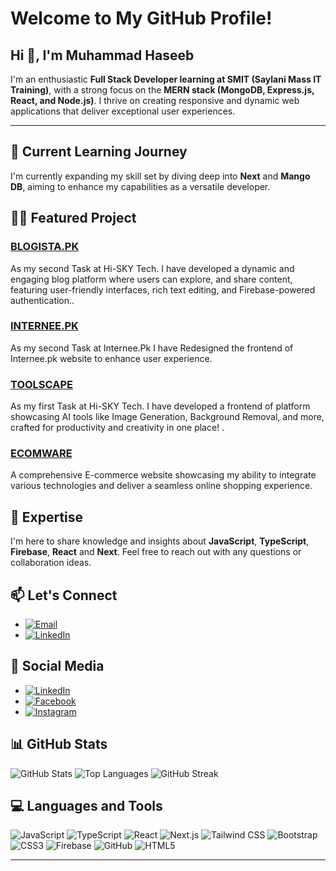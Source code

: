 # Welcome to My GitHub Profile!

## Hi 👋, I'm Muhammad Haseeb 

I'm an enthusiastic **Full Stack Developer learning at SMIT (Saylani Mass IT Training)**, with a strong focus on the **MERN stack (MongoDB, Express.js, React, and Node.js)**. I thrive on creating responsive and dynamic web applications that deliver exceptional user experiences.

---

## 🌱 Current Learning Journey
I'm currently expanding my skill set by diving deep into **Next** and **Mango DB**, aiming to enhance my capabilities as a versatile developer.

## 👨‍💻 Featured Project
### [BLOGISTA.PK](https://haseebshahbaz.github.io/Internee.pk/)
As my second Task at Hi-SKY Tech. I have developed a dynamic and engaging blog platform where users can explore, and share content, featuring user-friendly interfaces, rich text editing, and Firebase-powered authentication..

### [INTERNEE.PK](https://haseebshahbaz.github.io/Internee.pk/)
As my second Task at Internee.Pk I have Redesigned the frontend of Internee.pk website to enhance user experience.

### [TOOLSCAPE](https://toolscape.vercel.app/)
As my first Task at Hi-SKY Tech. I have developed a frontend of platform showcasing AI tools like Image Generation, Background Removal, and more, crafted for productivity and creativity in one place!  . 

### [ECOMWARE](https://haseebshahbaz.github.io/ECOMWARE/)
A comprehensive E-commerce website showcasing my ability to integrate various technologies and deliver a seamless online shopping experience.

## 💬 Expertise
I'm here to share knowledge and insights about **JavaScript**, **TypeScript**, **Firebase**, **React** and **Next**. Feel free to reach out with any questions or collaboration ideas.

## 📫 Let's Connect
- [![Email](https://img.shields.io/badge/-Email-D14836?style=flat&logo=gmail&logoColor=white)](mailto:haseebshahbazpk786@gmail.com)
- [![LinkedIn](https://img.shields.io/badge/-LinkedIn-0077B5?style=flat&logo=linkedin&logoColor=white)](https://www.linkedin.com/in/mdhaseeb07/)

## 🔗 Social Media
- [![LinkedIn](https://img.shields.io/badge/-LinkedIn-0077B5?style=flat&logo=linkedin&logoColor=white)](https://linkedin.com/in/mdhaseeb07)
- [![Facebook](https://img.shields.io/badge/-Facebook-1877F2?style=flat&logo=facebook&logoColor=white)](https://web.facebook.com/profile.php?id=100013907506597)
- [![Instagram](https://img.shields.io/badge/-Instagram-E4405F?style=flat&logo=instagram&logoColor=white)](https://www.instagram.com/ch.haseebshahbaz/)

## 📊 GitHub Stats
![GitHub Stats](https://github-readme-stats.vercel.app/api?username=haseebshahbaz&show_icons=true&theme=default)
![Top Languages](https://github-readme-stats.vercel.app/api/top-langs/?username=haseebshahbaz&layout=compact&theme=default)
![GitHub Streak](http://github-readme-streak-stats.herokuapp.com?user=haseebshahbaz&theme=default)

## 💻 Languages and Tools
![JavaScript](https://img.shields.io/badge/JavaScript-FFC107?style=for-the-badge&logo=javascript&logoColor=white&labelColor=black&gradient=radial)
![TypeScript](https://img.shields.io/badge/TypeScript-007ACC?style=for-the-badge&logo=typescript&logoColor=white&labelColor=black&gradient=radial)
![React](https://img.shields.io/badge/React-61DAFB?style=for-the-badge&logo=react&logoColor=white&labelColor=black&gradient=radial)
![Next.js](https://img.shields.io/badge/Next.js-000000?style=for-the-badge&logo=next.js&logoColor=white&labelColor=black&gradient=radial)
![Tailwind CSS](https://img.shields.io/badge/Tailwind_CSS-06B6D4?style=for-the-badge&logo=tailwind-css&logoColor=white&labelColor=black&gradient=radial)
![Bootstrap](https://img.shields.io/badge/Bootstrap-7952B3?style=for-the-badge&logo=bootstrap&logoColor=white&labelColor=black&gradient=radial)
![CSS3](https://img.shields.io/badge/CSS3-1572B6?style=for-the-badge&logo=css3&logoColor=white&labelColor=black&gradient=radial)
![Firebase](https://img.shields.io/badge/Firebase-FFCA28?style=for-the-badge&logo=firebase&logoColor=white&labelColor=black&gradient=radial)
![GitHub](https://img.shields.io/badge/GitHub-181717?style=for-the-badge&logo=github&logoColor=white&labelColor=black&gradient=radial)
![HTML5](https://img.shields.io/badge/HTML5-E34F26?style=for-the-badge&logo=html5&logoColor=white&labelColor=black&gradient=radial)






---

